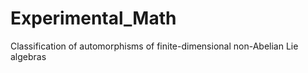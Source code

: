 # Experimental_Math
Classification of  automorphisms of finite-dimensional non-Abelian Lie algebras
